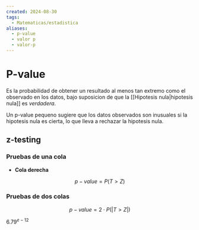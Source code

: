 ```yaml
---
created: 2024-08-30
tags:
  - Matematicas/estadistica
aliases:
  - p-value
  - valor p
  - valor-p
---
```

# P-value
Es la probabilidad de obtener un resultado al menos tan extremo como el observado en los datos, bajo suposicion de que la [[Hipotesis nula|hipotesis nula]] es *verdadera*. 

Un p-value pequeno sugiere que los datos observados son inusuales si la hipotesis nula es cierta, lo que lleva a rechazar la hipotesis nula. 

## z-testing
### Pruebas de una cola
- **Cola derecha**

$$p-value=P(T>Z)$$

### Pruebas de dos colas
$$p-value=2\cdot P(|T>Z|)$$


$6.79^{e-12}$
